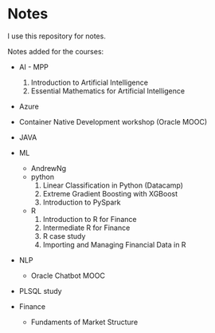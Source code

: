 # Notes

I use this repository for notes.

Notes added for the courses:

- AI - MPP
  1. Introduction to Artificial Intelligence
  2. Essential Mathematics for Artificial Intelligence
  
- Azure
- Container Native Development workshop (Oracle MOOC)
- JAVA
- ML
  - AndrewNg
  - python
    1. Linear Classification in Python (Datacamp)
    2. Extreme Gradient Boosting with XGBoost
    3. Introduction to PySpark
  - R 
    1. Introduction to R for Finance
    2. Intermediate R for Finance
    3. R case study
    4. Importing and Managing Financial Data in R
- NLP
  - Oracle Chatbot MOOC
- PLSQL study
- Finance
  - Fundaments of Market Structure
